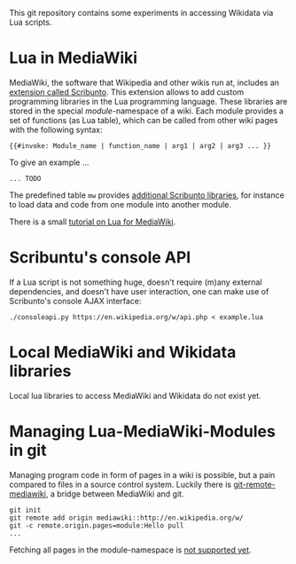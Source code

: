 This git repository contains some experiments in accessing Wikidata via Lua
scripts.

# Lua in MediaWiki

MediaWiki, the software that Wikipedia and other wikis run at, includes an
[extension called Scribunto](https://www.mediawiki.org/wiki/Extension:Scribunto).
This extension allows to add custom programming libraries in the Lua programming language.
These libraries are stored in the special *module*-namespace of a wiki. Each
module provides a set of functions (as Lua table), which can be called from
other wiki pages with the following syntax:

    {{#invoke: Module_name | function_name | arg1 | arg2 | arg3 ... }}

To give an example ...

    ... TODO

The predefined table `mw` provides [additional Scribunto libraries](https://www.mediawiki.org/wiki/Extension:Scribunto/Lua_reference_manual#Scribunto_libraries), for instance to load data and code from one module into another module.

There is a small [tutorial on Lua for MediaWiki](https://www.mediawiki.org/wiki/Lua_scripting/Tutorial).


# Scribuntu's console API

If a Lua script is not something huge, doesn't require (m)any external
dependencies, and doesn't have user interaction, one can make use of
Scribunto's console AJAX interface:

    ./consoleapi.py https://en.wikipedia.org/w/api.php < example.lua

# Local MediaWiki and Wikidata libraries

Local lua libraries to access MediaWiki and Wikidata do not exist yet.

# Managing Lua-MediaWiki-Modules in git

Managing program code in form of pages in a wiki is possible, but a pain compared to files in a source control system. Luckily there is [git-remote-mediawiki](https://github.com/moy/Git-Mediawiki/wiki), a bridge between MediaWiki and git.

    git init
    git remote add origin mediawiki::http://en.wikipedia.org/w/
    git -c remote.origin.pages=module:Hello pull
    ...

Fetching all pages in the module-namespace is [not supported yet](https://github.com/moy/Git-Mediawiki/issues/10).

